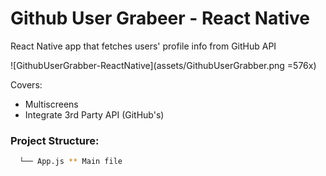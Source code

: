 # Github User Grabeer - React Native
React Native app that fetches users' profile info from GitHub API

![GithubUserGrabber-ReactNative](assets/GithubUserGrabber.png =576x)

Covers:
* Multiscreens
* Integrate 3rd Party API (GitHub's)


### Project Structure:

```sh
  └── App.js ** Main file

